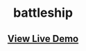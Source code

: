 <center> 
<h1>battleship</h1>
    <h2>
        <a href="https://sharkri.github.io/ battleship/">View Live Demo</a>
    </h2>
</center>
